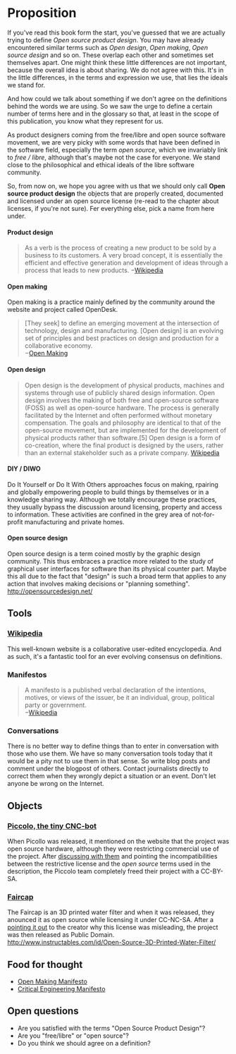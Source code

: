 Proposition
========

If you've read this book form the start, you've guessed that we are actually trying to define _Open source product design_. You may have already encountered similar terms such as _Open design_, _Open making_, _Open source design_ and so on. These overlap each other and sometimes set themselves apart. One might think these little differences are not important, because the overall idea is about sharing. We do not agree with this. It's in the little differences, in the terms and expression we use, that lies the ideals we stand for. 

And how could we talk about something if we don't agree on the definitions behind the words we are using. So we saw the urge to define a certain number of terms here and in the glossary so that, at least in the scope of this publication, you know what they represent for us.

As product designers coming from the free/libre and open source software movement, we are very picky with some words that have been defined in the software field, especially the term _open source_, which we invariably link to _free / libre_, although that's maybe not the case for everyone. We stand close to the philosophical and ethical ideals of the libre software community.

So, from now on, we hope you agree with us that we should only call **Open source product design** the objects that are properly created, documented and licensed under an open source license (re-read to the chapter about licenses, if you're not sure). Fer everything else, pick a name from here under.

#### Product design
>  As a verb is the process of creating a new product to be sold by a business to its customers. A very broad concept, it is  essentially the efficient and effective generation and development of ideas through a process that leads to new  products. 
−[Wikipedia](https://en.wikipedia.org/wiki/Product_design )

#### Open making
Open making is a practice mainly defined by the community around the website and project called OpenDesk. 
> [They seek] to define an emerging movement at the intersection of  technology, design and  manufacturing. [Open design] is an evolving set of principles and best practices on design and production for a  collaborative economy.  
−[Open Making](https://openmaking.is/manifesto )

#### Open design
> Open design is the development of physical products, machines and systems through use of publicly shared design information. Open design involves the making of both free and open-source software (FOSS) as well as open-source hardware. The process is generally facilitated by the Internet and often performed without monetary compensation. The goals and philosophy are identical to that of the open-source movement, but are implemented for the development of physical products  rather than  software.[5] Open design is a form of co-creation, where  the final  product is designed by the users, rather than an external  stakeholder  such as a private company.
[Wikipedia](https://en.wikipedia.org/wiki/Open_design )

#### DIY / DIWO
Do It Yourself or Do It With Others approaches focus on making, rpairing and globally empowering people to build things by themselves or in a knowledge sharing way. Although we totally encourage these practices, they usually bypass the discussion around licensing, property and access to information. These activities are confined in the grey area of not-for-profit manufacturing and private homes.

#### Open source design
Open  source design is a term coined mostly by the graphic design community. This thus embraces a practice more related to the study of graphical user interfaces for software than its physical  counter part. Maybe this all due to the fact that "design" is such a broad term that applies to  any action that involves making decisions or "planning something". http://opensourcedesign.net/

Tools
-------

### [Wikipedia](http://wikipedia ) 
This well-known website is a collaborative user-edited encyclopedia. And as such, it's a fantastic tool for an ever evolving consensus on definitions.

### Manifestos
> A manifesto is a published verbal declaration of the intentions, motives, or views of the issuer, be it an individual, group, political  party or government.  
−[Wikipedia](https://en.wikipedia.org/wiki/Manifesto ) 

### Conversations
There is no better way to define things than to enter in conversation with those who use them. We have so many conversation tools today that it would be a pity not to use them in that sense. So write blog posts and comment under the blogpost of others. Contact journalists directly to correct them when they wrongly depict a situation or an event. Don't let anyone be wrong on the Internet.

Objects
-----------
### [Piccolo, the tiny CNC-bot](http://piccolo.cc/ )
When Picollo was released, it mentioned on the website that the project was open source hardware, although they were restricting commercial use of the project. After [discussing with them](http://piccolo.cc/#comment-1644436573 ) and pointing the incompatibilities between the restrictive license and the _open source_ terms used in the description, the Piccolo team completely freed their project with a CC-BY-SA.

### [Faircap](http://faircap.org/ )
The Faircap is an 3D printed water filter and when it was released, they anounced it as open source while licensing it under CC-NC-SA. After a [pointing it out](https://twitter.com/raphaelbastide/status/657257450593230848) to the creator why this license was misleading, the project was then released as Public Domain. http://www.instructables.com/id/Open-Source-3D-Printed-Water-Filter/


Food for thought
-----------------------
- [Open Making Manifesto](https://openmaking.is/ )
- [Critical Engineering Manifesto](https://www.criticalengineering.org/ )


Open questions
----------------------
 - Are you satisfied with the terms "Open Source Product Design"?
 - Are you "free/libre" or "open source"?
 - Do you think we should agree on a definition?

